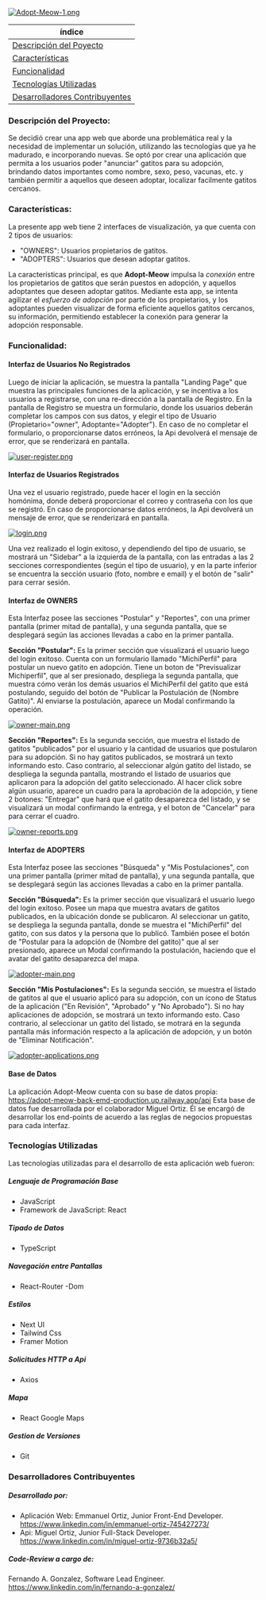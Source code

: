 [![Adopt-Meow-1.png](https://i.postimg.cc/XvHMc9LY/Adopt-Meow-1.png)](https://postimg.cc/sBh03Qbk)


| índice    |
| --------- |
| [Descripción del Poyecto](#descripción-del-proyecto)  |
| [Características](#características)    |
| [Funcionalidad](#funcionalidad)    |
| [Tecnologías Utilizadas](#tecnologías-utilizadas)    |
| [Desarrolladores Contribuyentes](#desarrolladores-contribuyentes)     |

### Descripción del Proyecto:
Se decidió crear una app web que aborde una problemática real y la necesidad de implementar un solución, utilizando las tecnologías que ya he madurado, e incorporando nuevas. Se optó por crear una aplicación que permita a los usuarios poder "anunciar" gatitos para su adopción, brindando datos importantes como nombre, sexo, peso, vacunas, etc. y también permitir a aquellos que deseen adoptar, localizar facilmente gatitos cercanos.

### Características:
La presente app web tiene 2 interfaces de visualización, ya que cuenta con 2 tipos de usuarios: 
- "OWNERS": Usuarios propietarios de gatitos.
- "ADOPTERS": Usuarios que desean adoptar gatitos.

La características principal, es que **Adopt-Meow** impulsa la *conexión* entre los propietarios de gatitos que serán puestos en adopción, y aquellos adoptantes que deseen adoptar gatitos.
Mediante esta app, se intenta agilizar el *esfuerzo de adopción* por parte de los propietarios, y los adoptantes pueden visualizar de forma eficiente aquellos gatitos cercanos, su información, permitiendo establecer la conexión para generar la adopción responsable.

### Funcionalidad:
#### Interfaz de Usuarios No Registrados
Luego de iniciar la aplicación, se muestra la pantalla "Landing Page" que muestra las principales funciones de la aplicación, y se incentiva a los usuarios a registrarse, con una re-dirección a la pantalla de Registro. En la pantalla de Registro se muestra un formulario, donde los usuarios deberán completar los campos con sus datos, y elegir el tipo de Usuario (Propietario="owner", Adoptante="Adopter"). En caso de no completar el formulario, o proporcionarse datos erróneos, la Api devolverá el mensaje de error, que se renderizará en pantalla.

[![user-register.png](https://i.postimg.cc/mk40TV2V/user-register.png)](https://postimg.cc/2bHHwQWB)

#### Interfaz de Usuarios Registrados
Una vez el usuario registrado, puede hacer el login en la sección homónima, donde deberá proporcionar el correo y contraseña con los que se registró. En caso de proporcionarse datos erróneos, la Api devolverá un mensaje de error, que se renderizará en pantalla.

[![login.png](https://i.postimg.cc/Qd9y7vPV/login.png)](https://postimg.cc/Yv7RKDtw)

Una vez realizado el login exitoso, y dependiendo del tipo de usuario, se mostrará un "Sidebar" a la izquierda de la pantalla, con las entradas a las 2 secciones correspondientes (según el tipo de usuario), y en la parte inferior se encuentra la sección usuario (foto, nombre e email) y el botón de "salir" para cerrar sesión.

#### Interfaz de OWNERS
Esta Interfaz posee las secciones "Postular" y "Reportes", con una primer pantalla (primer mitad de pantalla), y una segunda pantalla, que se desplegará según las acciones llevadas a cabo en la primer pantalla.

**Sección "Postular":** Es la primer sección que visualizará el usuario luego del login exitoso. Cuenta con un formulario llamado "MichiPerfil" para postular un nuevo gatito en adopción. Tiene un boton de "Previsualizar Michiperfil", que al ser presionado, despliega la segunda pantalla, que muestra cómo verán los demás usuarios el MichiPerfil del gatito que está postulando, seguido del botón de "Publicar la Postulación de (Nombre Gatito)". Al enviarse la postulación, aparece un Modal confirmando la operación.

[![owner-main.png](https://i.postimg.cc/BnRQc9nz/owner-main.png)](https://postimg.cc/sM9rsLSP)

**Sección "Reportes":** Es la segunda sección, que muestra el listado de gatitos "publicados" por el usuario y la cantidad de usuarios que postularon para su adopción. Si no hay gatitos publicados, se mostrará un texto informando esto. Caso contrario, al seleccionar algún gatito del listado, se despliega la segunda pantalla, mostrando el listado de usuarios que aplicaron para la adopción del gatito seleccionado. Al hacer click sobre algún usuario, aparece un cuadro para la aprobación de la adopción, y tiene 2 botones: "Entregar" que hará que el gatito desaparezca del listado, y se visualizará un modal confirmando la entrega, y el boton de "Cancelar" para para cerrar el cuadro.

[![owner-reports.png](https://i.postimg.cc/ZYjbsyqp/owner-reports.png)](https://postimg.cc/Hjc1VnXk)

#### Interfaz de ADOPTERS
Esta Interfaz posee las secciones "Búsqueda" y "Mis Postulaciones", con una primer pantalla (primer mitad de pantalla), y una segunda pantalla, que se desplegará según las acciones llevadas a cabo en la primer pantalla.

**Sección "Búsqueda":** Es la primer sección que visualizará el usuario luego del login exitoso. Posee un mapa que muestra avatars de gatitos publicados, en la ubicación donde se publicaron. Al seleccionar un gatito, se despliega la segunda pantalla, donde se muestra el "MichiPerfil" del gatito, con sus datos y la persona que lo publicó. También posee el botón de "Postular para la adopción de (Nombre del gatito)" que al ser presionado, aparece un Modal confirmando la postulación, haciendo que el avatar del gatito desaparezca del mapa.

[![adopter-main.png](https://i.postimg.cc/3x03wSFF/adopter-main.png)](https://postimg.cc/TKxz7cSK)

**Sección "Mis Postulaciones":** Es la segunda sección, se muestra el listado de gatitos al que el usuario aplicó para su adopción, con un ícono de Status de la aplicación ("En Revisión", "Aprobado" y "No Aprobado"). Si no hay aplicaciones de adopción, se mostrará un texto informando esto. Caso contrario, al seleccionar un gatito del listado, se motrará en la segunda pantalla más información respecto a la aplicación de adopción, y un botón de "Eliminar Notificación".

[![adopter-applications.png](https://i.postimg.cc/3NwTQnwp/adopter-applications.png)](https://postimg.cc/34z6gjmJ)

#### Base de Datos
La aplicación Adopt-Meow cuenta con su base de datos propia: https://adopt-meow-back-emd-production.up.railway.app/api
Esta base de datos fue desarrollada por el colaborador Miguel Ortiz. Él se encargó de desarrollar los end-points de acuerdo a las reglas de negocios propuestas para cada interfaz.

### Tecnologías Utilizadas
Las tecnologías utilizadas para el desarrollo de esta aplicación web fueron:
##### Lenguaje de Programación Base
- JavaScript 
- Framework de JavaScript: React
##### Tipado de Datos
- TypeScript
##### Navegación entre Pantallas
- React-Router -Dom
##### Estilos
- Next UI
- Tailwind Css
- Framer Motion
##### Solicitudes HTTP a Api
- Axios
##### Mapa
- React Google Maps
##### Gestion de Versiones
- Git
### Desarrolladores Contribuyentes
##### Desarrollado por:
- Aplicación Web: Emmanuel Ortiz, Junior Front-End Developer.
https://www.linkedin.com/in/emmanuel-ortiz-745427273/
- Api: Miguel Ortiz, Junior Full-Stack Developer.
https://www.linkedin.com/in/miguel-ortiz-9736b32a5/
##### Code-Review a cargo de:
Fernando A. Gonzalez, Software Lead Engineer.
https://www.linkedin.com/in/fernando-a-gonzalez/

